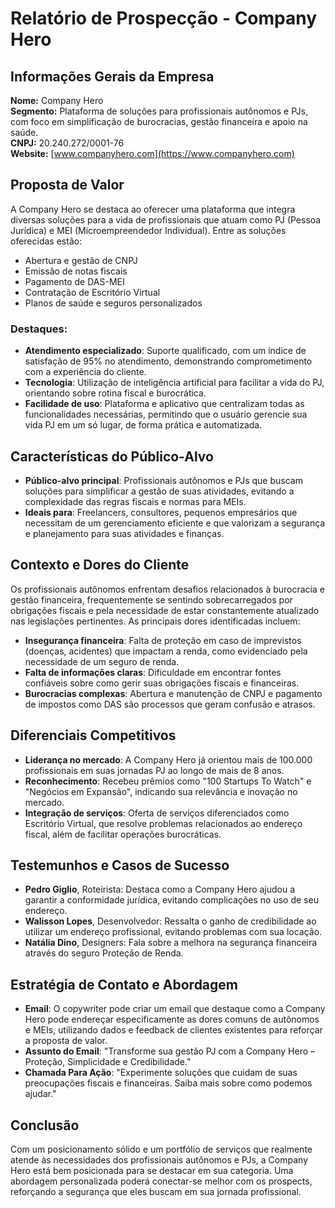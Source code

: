 # Relatório de Prospecção - Company Hero

## Informações Gerais da Empresa
**Nome:** Company Hero  
**Segmento:** Plataforma de soluções para profissionais autônomos e PJs, com foco em simplificação de burocracias, gestão financeira e apoio na saúde.  
**CNPJ:** 20.240.272/0001-76  
**Website:** [www.companyhero.com](https://www.companyhero.com)  

## Proposta de Valor
A Company Hero se destaca ao oferecer uma plataforma que integra diversas soluções para a vida de profissionais que atuam como PJ (Pessoa Jurídica) e MEI (Microempreendedor Individual). Entre as soluções oferecidas estão:
- Abertura e gestão de CNPJ
- Emissão de notas fiscais
- Pagamento de DAS-MEI
- Contratação de Escritório Virtual
- Planos de saúde e seguros personalizados

### Destaques:
- **Atendimento especializado**: Suporte qualificado, com um índice de satisfação de 95% no atendimento, demonstrando comprometimento com a experiência do cliente. 
- **Tecnologia**: Utilização de inteligência artificial para facilitar a vida do PJ, orientando sobre rotina fiscal e burocrática.
- **Facilidade de uso**: Plataforma e aplicativo que centralizam todas as funcionalidades necessárias, permitindo que o usuário gerencie sua vida PJ em um só lugar, de forma prática e automatizada.

## Características do Público-Alvo
- **Público-alvo principal**: Profissionais autônomos e PJs que buscam soluções para simplificar a gestão de suas atividades, evitando a complexidade das regras fiscais e normas para MEIs. 
- **Ideais para**: Freelancers, consultores, pequenos empresários que necessitam de um gerenciamento eficiente e que valorizam a segurança e planejamento para suas atividades e finanças.

## Contexto e Dores do Cliente
Os profissionais autônomos enfrentam desafios relacionados à burocracia e gestão financeira, frequentemente se sentindo sobrecarregados por obrigações fiscais e pela necessidade de estar constantemente atualizado nas legislações pertinentes. As principais dores identificadas incluem:
- **Insegurança financeira**: Falta de proteção em caso de imprevistos (doenças, acidentes) que impactam a renda, como evidenciado pela necessidade de um seguro de renda.
- **Falta de informações claras**: Dificuldade em encontrar fontes confiáveis sobre como gerir suas obrigações fiscais e financeiras.
- **Burocracias complexas**: Abertura e manutenção de CNPJ e pagamento de impostos como DAS são processos que geram confusão e atrasos.

## Diferenciais Competitivos
- **Liderança no mercado**: A Company Hero já orientou mais de 100.000 profissionais em suas jornadas PJ ao longo de mais de 8 anos.
- **Reconhecimento**: Recebeu prêmios como "100 Startups To Watch" e "Negócios em Expansão", indicando sua relevância e inovação no mercado.
- **Integração de serviços**: Oferta de serviços diferenciados como Escritório Virtual, que resolve problemas relacionados ao endereço fiscal, além de facilitar operações burocráticas.

## Testemunhos e Casos de Sucesso
- **Pedro Giglio**, Roteirista: Destaca como a Company Hero ajudou a garantir a conformidade jurídica, evitando complicações no uso de seu endereço.
- **Walisson Lopes**, Desenvolvedor: Ressalta o ganho de credibilidade ao utilizar um endereço profissional, evitando problemas com sua locação.
- **Natália Dino**, Designers: Fala sobre a melhora na segurança financeira através do seguro Proteção de Renda.

## Estratégia de Contato e Abordagem
- **Email**: O copywriter pode criar um email que destaque como a Company Hero pode endereçar especificamente as dores comuns de autônomos e MEIs, utilizando dados e feedback de clientes existentes para reforçar a proposta de valor.
- **Assunto do Email**: "Transforme sua gestão PJ com a Company Hero – Proteção, Simplicidade e Credibilidade."
- **Chamada Para Ação**: "Experimente soluções que cuidam de suas preocupações fiscais e financeiras. Saiba mais sobre como podemos ajudar."

## Conclusão
Com um posicionamento sólido e um portfólio de serviços que realmente atende às necessidades dos profissionais autônomos e PJs, a Company Hero está bem posicionada para se destacar em sua categoria. Uma abordagem personalizada poderá conectar-se melhor com os prospects, reforçando a segurança que eles buscam em sua jornada profissional.